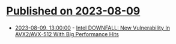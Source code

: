 # [Published on 2023-08-09](index.md)

* [2023-08-09, 13:00:00](https://hardware.slashdot.org/story/23/08/09/026240/intel-downfall-new-vulnerability-in-avx2avx-512-with-big-performance-hits?utm_source=rss1.0mainlinkanon&utm_medium=feed) - [Intel DOWNFALL: New Vulnerability In AVX2/AVX-512 With Big Performance Hits](https://hardware.slashdot.org/story/23/08/09/026240/intel-downfall-new-vulnerability-in-avx2avx-512-with-big-performance-hits?utm_source=rss1.0mainlinkanon&utm_medium=feed)
